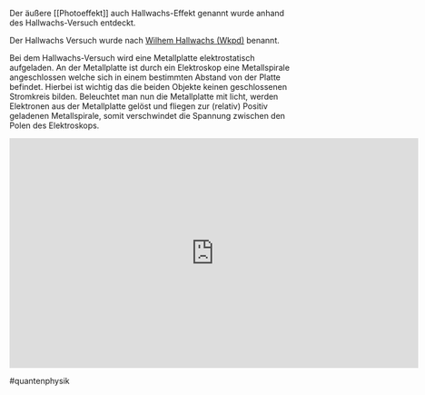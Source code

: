 Der äußere [[Photoeffekt]] auch Hallwachs-Effekt genannt wurde anhand des Hallwachs-Versuch entdeckt. 

Der Hallwachs Versuch wurde nach <a href=https://de.wikipedia.org/wiki/Wilhelm_Hallwachs_(Physiker)>Wilhem Hallwachs (Wkpd)</a> benannt.

Bei dem Hallwachs-Versuch wird eine Metallplatte elektrostatisch aufgeladen. An der Metallplatte ist durch ein Elektroskop eine Metallspirale angeschlossen welche sich in einem bestimmten Abstand von der Platte befindet. Hierbei ist wichtig das die beiden Objekte keinen geschlossenen Stromkreis bilden.  Beleuchtet man nun die Metallplatte mit licht, werden Elektronen aus der Metallplatte gelöst und fliegen zur (relativ) Positiv geladenen Metallspirale, somit verschwindet die Spannung zwischen den Polen des Elektroskops.

<iframe width="720" height="405" src="https://www.youtube-nocookie.com/embed/7qhvzM3UabM?si=Vk4z68Gbx6aRgdlK" title="YouTube video player" frameborder="0" allow="accelerometer; autoplay; clipboard-write; encrypted-media; gyroscope; picture-in-picture; web-share" allowfullscreen></iframe>

#quantenphysik 